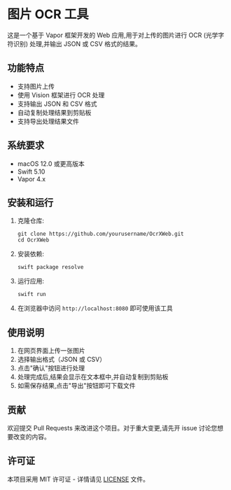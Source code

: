 # 图片 OCR 工具

这是一个基于 Vapor 框架开发的 Web 应用,用于对上传的图片进行 OCR (光学字符识别) 处理,并输出 JSON 或 CSV 格式的结果。

## 功能特点

- 支持图片上传
- 使用 Vision 框架进行 OCR 处理
- 支持输出 JSON 和 CSV 格式
- 自动复制处理结果到剪贴板
- 支持导出处理结果文件

## 系统要求

- macOS 12.0 或更高版本
- Swift 5.10
- Vapor 4.x

## 安装和运行

1. 克隆仓库:

   ```shell
   git clone https://github.com/yourusername/OcrXWeb.git
   cd OcrXWeb
   ```

2. 安装依赖:

   ```shell
   swift package resolve
   ```

3. 运行应用:

   ```shell
   swift run
   ```

4. 在浏览器中访问 `http://localhost:8080` 即可使用该工具

## 使用说明

1. 在网页界面上传一张图片
2. 选择输出格式（JSON 或 CSV）
3. 点击"确认"按钮进行处理
4. 处理完成后,结果会显示在文本框中,并自动复制到剪贴板
5. 如需保存结果,点击"导出"按钮即可下载文件

## 贡献

欢迎提交 Pull Requests 来改进这个项目。对于重大变更,请先开 issue 讨论您想要改变的内容。

## 许可证

本项目采用 MIT 许可证 - 详情请见 [LICENSE](LICENSE) 文件。
